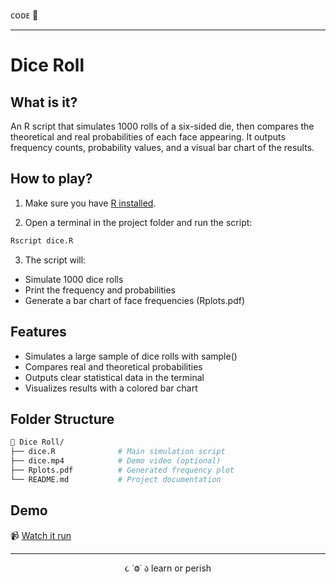 ᴄᴏᴅᴇ 👾

---

# Dice Roll

## What is it?

An R script that simulates 1000 rolls of a six-sided die, then compares the theoretical and real probabilities of each face appearing. It outputs frequency counts, probability values, and a visual bar chart of the results.

## How to play?

1. Make sure you have [R installed](https://cran.r-project.org/).

2. Open a terminal in the project folder and run the script:

```bash
Rscript dice.R
```

3. The script will:
- Simulate 1000 dice rolls
- Print the frequency and probabilities
- Generate a bar chart of face frequencies (Rplots.pdf)

## Features

- Simulates a large sample of dice rolls with sample()
- Compares real and theoretical probabilities
- Outputs clear statistical data in the terminal
- Visualizes results with a colored bar chart

## Folder Structure

```bash
📁 Dice Roll/
├── dice.R              # Main simulation script
├── dice.mp4            # Demo video (optional)
├── Rplots.pdf          # Generated frequency plot
└── README.md           # Project documentation
```

## Demo

📹 [Watch it run](https://drive.google.com/file/d/1K7142TWGlLhqUWW1AZ5RkuPZDcJcFtXk/view?usp=sharing)

---

<p align="center">૮ ˙Ⱉ˙ ა learn or perish</p>
